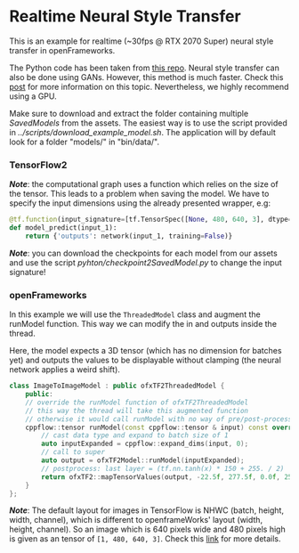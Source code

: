 # Realtime Neural Style Transfer
This is an example for realtime (~30fps @ RTX 2070 Super) neural style transfer in openFrameworks. 

The Python code has been taken from [this repo](https://github.com/cryu854/FastStyle). Neural style transfer can also be done using GANs. However, this method is much faster. Check this [post](https://www.tensorflow.org/tutorials/generative/style_transfer?hl=en) for more information on this topic.
Nevertheless, we highly recommend using a GPU.

Make sure to download and extract the folder containing multiple _SavedModels_ from the assets. The easiest way is to use the script provided in _../scripts/download_example_model.sh_. The application will by default look for a folder "models/" in "bin/data/".

### TensorFlow2 
***Note***: the computational graph uses a function which relies on the size of the tensor. This leads to a problem when saving the model. We have to specify the input dimensions using the already presented wrapper, e.g:
```python
@tf.function(input_signature=[tf.TensorSpec([None, 480, 640, 3], dtype=tf.float32)])
def model_predict(input_1):
    return {'outputs': network(input_1, training=False)}
```
***Note***: you can download the checkpoints for each model from our assets and use the script _pyhton/checkpoint2SavedModel.py_ to change the input signature!

### openFrameworks
In this example we will use the `ThreadedModel` class and augment the runModel function. This way we can modify the in and outputs inside the thread. 

Here, the model expects a 3D tensor (which has no dimension for batches yet) and outputs the values to be displayable without clamping (the neural network applies a weird shift).
```C++
class ImageToImageModel : public ofxTF2ThreadedModel {
    public:
    // override the runModel function of ofxTF2ThreadedModel
    // this way the thread will take this augmented function 
    // otherwise it would call runModel with no way of pre/post-processing
    cppflow::tensor runModel(const cppflow::tensor & input) const override {
	    // cast data type and expand to batch size of 1
	    auto inputExpanded = cppflow::expand_dims(input, 0);
	    // call to super 
	    auto output = ofxTF2Model::runModel(inputExpanded);
	    // postprocess: last layer = (tf.nn.tanh(x) * 150 + 255. / 2)
	    return ofxTF2::mapTensorValues(output, -22.5f, 277.5f, 0.0f, 255.0f);
	}
};
```
***Note***: The default layout for images in TensorFlow is NHWC (batch, height, width, channel), which is different to openframeWorks' layout (width, height, channel). So an image which is 640 pixels wide and 480 pixels high is given as an tensor of `[1, 480, 640, 3]`.
Check this [link](https://oneapi-src.github.io/oneDNN/understanding_memory_formats.html) for more details.

